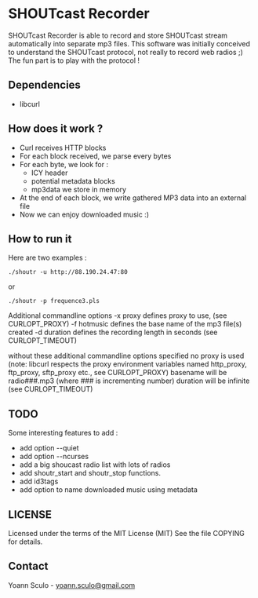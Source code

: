 SHOUTcast Recorder
==================

SHOUTcast Recorder is able to record and store SHOUTcast stream automatically
into separate mp3 files. This software was initially conceived to understand
the SHOUTcast protocol, not really to record web radios ;) The fun part is to
play with the protocol !

Dependencies
------------

- libcurl

How does it work ?
------------------

- Curl receives HTTP blocks
- For each block received, we parse every bytes
- For each byte, we look for :
	- ICY header
	- potential metadata blocks
	- mp3data we store in memory
- At the end of each block, we write gathered MP3 data into an external file
- Now we can enjoy downloaded music :)

How to run it
-------------

Here are two examples :

	./shoutr -u http://88.190.24.47:80 

or

	./shoutr -p frequence3.pls

Additional commandline options
	-x proxy	defines proxy to use, (see CURLOPT_PROXY)
	-f hotmusic	defines the base name of the mp3 file(s) created
	-d duration	defines the recording length in seconds (see CURLOPT_TIMEOUT)
	
without these additional commandline options specified
	no proxy is used (note: libcurl respects the proxy environment variables
		named http_proxy, ftp_proxy, sftp_proxy etc., see CURLOPT_PROXY)
	basename will be radio###.mp3 (where ### is incrementing number)
	duration will be infinite (see CURLOPT_TIMEOUT)
	
TODO
----

Some interesting features to add :

- add option --quiet
- add option --ncurses
- add a big shoucast radio list with lots of radios 
- add shoutr_start and shoutr_stop functions.
- add id3tags
- add option to name downloaded music using metadata

LICENSE
-------

Licensed under the terms of the MIT License (MIT)
See the file COPYING for details.

Contact
-------

Yoann Sculo - <yoann.sculo@gmail.com>
